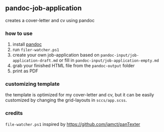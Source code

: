 ## pandoc-job-application
creates a cover-letter and cv using pandoc

### how to use
1. install [pandoc](https://pandoc.org/installing.html)
2. run `filer-watcher.ps1`
3. create your own job-application based on `pandoc-input/job-application-draft.md` or fill in `pandoc-input/job-application-empty.md`
4. grab your finished HTML file from the `pandoc-output` folder
5. print as PDF

### customizing template
the template is optimized for my cover-letter and cv, but it can be easily customized by changing the grid-layouts in `sccs/app.scss`.

### credits
`file-watcher.ps1` inspired by https://github.com/jamct/panTexter
